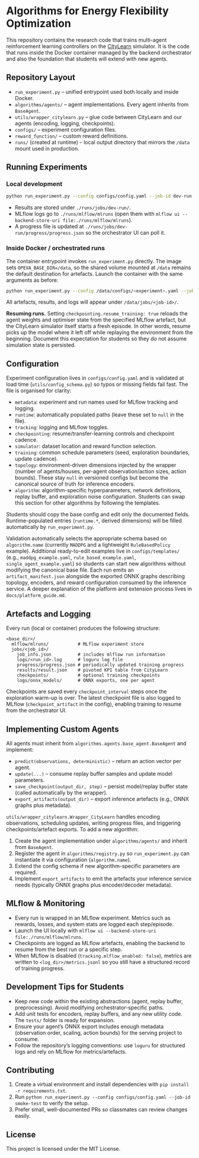 # Algorithms for Energy Flexibility Optimization

This repository contains the research code that trains multi-agent reinforcement learning controllers on the [CityLearn](https://github.com/intelligent-environments-lab/CityLearn) simulator. It is the code that runs inside the Docker container managed by the backend orchestrator and also the foundation that students will extend with new agents.

## Repository Layout

- `run_experiment.py` – unified entrypoint used both locally and inside Docker.
- `algorithms/agents/` – agent implementations. Every agent inherits from `BaseAgent`.
- `utils/wrapper_citylearn.py` – glue code between CityLearn and our agents (encoding, logging, checkpoints).
- `configs/` – experiment configuration files.
- `reward_function/` – custom reward definitions.
- `runs/` (created at runtime) – local output directory that mirrors the `/data` mount used in production.

## Running Experiments

### Local development
```bash
python run_experiment.py --config configs/config.yaml --job-id dev-run
```
- Results are stored under `./runs/jobs/dev-run/`.
- MLflow logs go to `./runs/mlflow/mlruns` (open them with `mlflow ui --backend-store-uri file:./runs/mlflow/mlruns`).
- A progress file is updated at `./runs/jobs/dev-run/progress/progress.json` so the orchestrator UI can poll it.

### Inside Docker / orchestrated runs
The container entrypoint invokes `run_experiment.py` directly. The image sets `OPEVA_BASE_DIR=/data`, so the shared volume mounted at `/data` remains the default destination for artefacts. Launch the container with the same arguments as before:
```bash
python run_experiment.py --config /data/configs/<experiment>.yaml --job-id <job-id>
```
All artefacts, results, and logs will appear under `/data/jobs/<job-id>/`.

**Resuming runs.** Setting `checkpointing.resume_training: true` reloads the agent weights and optimiser state from the specified MLflow artefact, but the CityLearn simulator itself starts a fresh episode. In other words, resume picks up the model where it left off while replaying the environment from the beginning. Document this expectation for students so they do not assume simulation state is persisted.

## Configuration

Experiment configuration lives in `configs/config.yaml` and is validated at load
time (`utils/config_schema.py`) so typos or missing fields fail fast. The file is
organised for clarity:

- `metadata`: experiment and run names used for MLflow tracking and logging.
- `runtime`: automatically populated paths (leave these set to `null` in the file).
- `tracking`: logging and MLflow toggles.
- `checkpointing`: resume/transfer-learning controls and checkpoint cadence.
- `simulator`: dataset location and reward function selection.
- `training`: common schedule parameters (seed, exploration boundaries, update cadence).
- `topology`: environment-driven dimensions injected by the wrapper (number of agents/houses, per-agent observation/action sizes, action bounds). These stay `null` in versioned configs but become the canonical source of truth for inference encoders.
- `algorithm`: algorithm-specific hyperparameters, network definitions, replay buffer, and exploration noise configuration. Students can swap this section for other algorithms by following the templates.

Students should copy the base config and edit only the documented fields. Runtime-populated entries (`runtime.*`, derived dimensions) will be filled automatically by `run_experiment.py`.

Validation automatically selects the appropriate schema based on
`algorithm.name` (currently `MADDPG` and a lightweight `RuleBasedPolicy`
example). Additional ready-to-edit examples live in `configs/templates/`
(e.g., `maddpg_example.yaml`, `rule_based_example.yaml`, `single_agent_example.yaml`) so students can start
new algorithms without modifying the canonical base file. Each run emits an
`artifact_manifest.json` alongside the exported ONNX graphs describing topology,
encoders, and reward configuration consumed by the inference service. A deeper
explanation of the platform and extension process lives in
`docs/platform_guide.md`.

## Artefacts and Logging

Every run (local or container) produces the following structure:
```
<base_dir>/
  mlflow/mlruns/           # MLflow experiment store
  jobs/<job_id>/
    job_info.json          # includes mlflow run information
    logs/<run_id>.log      # loguru log file
    progress/progress.json # periodically updated training progress
    results/result.json    # pivoted KPI table from CityLearn
    checkpoints/           # optional training checkpoints
    logs/onnx_models/      # ONNX exports, one per agent
```
Checkpoints are saved every `checkpoint_interval` steps once the exploration warm-up is over. The latest checkpoint file is also logged to MLflow (`checkpoint_artifact` in the config), enabling training to resume from the orchestrator UI.

## Implementing Custom Agents

All agents must inherit from `algorithms.agents.base_agent.BaseAgent` and implement:

- `predict(observations, deterministic)` – return an action vector per agent.
- `update(...)` – consume replay buffer samples and update model parameters.
- `save_checkpoint(output_dir, step)` – persist model/replay buffer state (called automatically by the wrapper).
- `export_artifacts(output_dir)` – export inference artefacts (e.g., ONNX graphs plus metadata).

`utils/wrapper_citylearn.Wrapper_CityLearn` handles encoding observations, scheduling updates, writing progress files, and triggering checkpoints/artefact exports. To add a new algorithm:

1. Create the agent implementation under `algorithms/agents/` and inherit from `BaseAgent`.
2. Register the agent in `algorithms/registry.py` so `run_experiment.py` can instantiate it via configuration (`algorithm.name`).
3. Extend the config schema if new algorithm-specific parameters are required.
4. Implement `export_artifacts` to emit the artefacts your inference service needs (typically ONNX graphs plus encoder/decoder metadata).

## MLflow & Monitoring

- Every run is wrapped in an MLflow experiment. Metrics such as rewards, losses, and system stats are logged each step/episode.
- Launch the UI locally with `mlflow ui --backend-store-uri file:./runs/mlflow/mlruns`.
- Checkpoints are logged as MLflow artefacts, enabling the backend to resume from the best run or a specific step.
- When MLflow is disabled (`tracking.mlflow_enabled: false`), metrics are written to `<log_dir>/metrics.jsonl` so you still have a structured record of training progress.

## Development Tips for Students

- Keep new code within the existing abstractions (agent, replay buffer, preprocessing). Avoid modifying orchestrator-specific paths.
- Add unit tests for encoders, replay buffers, and any new utility code. The `tests/` folder is ready for expansion.
- Ensure your agent’s ONNX export includes enough metadata (observation order, scaling, action bounds) for the serving project to consume.
- Follow the repository’s logging conventions: use `loguru` for structured logs and rely on MLflow for metrics/artefacts.

## Contributing

1. Create a virtual environment and install dependencies with `pip install -r requirements.txt`.
2. Run `python run_experiment.py --config configs/config.yaml --job-id smoke-test` to verify the setup.
3. Prefer small, well-documented PRs so classmates can review changes easily.

## License

This project is licensed under the MIT License.
